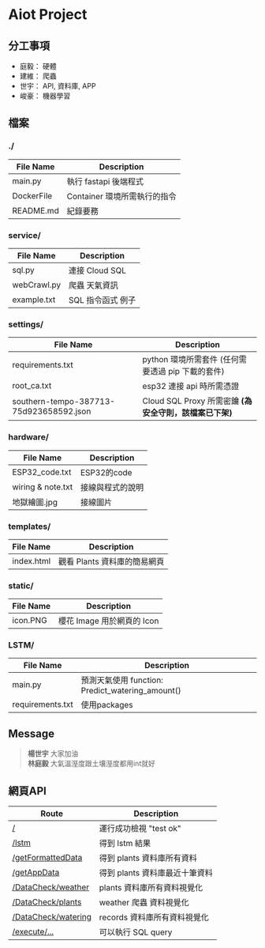 # Aiot Project


## 分工事項

* 庭毅： 硬體
* 建維： 爬蟲
* 世宇： API, 資料庫, APP
* 峻豪： 機器學習


## 檔案

### ./

| File Name                                  | Description                                                   |
| ------------------------------------------ | --------------------------------------------------------------|
| main.py                                    | 執行 fastapi 後端程式                                         |
| DockerFile                                 | Container 環境所需執行的指令                                   |
| README.md                                  | 紀錄要務                                                       |


### service/

| File Name                                  | Description                                                   |
| ------------------------------------------ | --------------------------------------------------------------|
| sql.py                                     | 連接 Cloud SQL                                                |
| webCrawl.py                                | 爬蟲 天氣資訊                                                  |
| example.txt                                | SQL 指令函式 例子                                              |


### settings/

| File Name                                  | Description                                                   |
| ------------------------------------------ | --------------------------------------------------------------|
| requirements.txt                           | python 環境所需套件 (任何需要透過 pip 下載的套件)                |
| root_ca.txt                                | esp32 連接 api 時所需憑證                                      |
| southern-tempo-387713-75d923658592.json    | Cloud SQL Proxy 所需密鑰 **(為安全守則，該檔案已下架)**        |

### hardware/

| File Name                                  | Description                                                   |
| ------------------------------------------ | --------------------------------------------------------------|
| ESP32_code.txt                             | ESP32的code                                                   |
| wiring & note.txt                          | 接線與程式的說明                                               |
| 地獄繪圖.jpg                               | 接線圖片                                               |

### templates/

| File Name                                  | Description                                                   |
| ------------------------------------------ | --------------------------------------------------------------|
| index.html                                 | 觀看 Plants 資料庫的簡易網頁                                   |

### static/

| File Name                                  | Description                                                   |
| ------------------------------------------ | --------------------------------------------------------------|
| icon.PNG                                   | 櫻花 Image 用於網頁的 Icon                                     |

### LSTM/
| File Name                                  | Description                                                   |
| ------------------------------------------ | --------------------------------------------------------------|
| main.py                                    | 預測天氣使用 function: Predict_watering_amount()               |
| requirements.txt                           | 使用packages                                                  |

## Message

> **楊世宇** 大家加油\
> **林庭毅** 大氣溫溼度跟土壤溼度都用int就好

## 網頁API
| Route                                                                                    | Description                           |
| ---------------------------------------------------------------------------------------- | ------------------------------------- |
| [/](https://aiot-server-shsjao25ha-de.a.run.app/)                                        | 運行成功檢視 "test ok"                |
| [/lstm](https://aiot-server-shsjao25ha-de.a.run.app/lstm)                                | 得到 lstm 結果                        |
| [/getFormattedData](https://aiot-server-shsjao25ha-de.a.run.app/getFormattedData)        | 得到 plants 資料庫所有資料            |
| [/getAppData](https://aiot-server-shsjao25ha-de.a.run.app/getFormattedData)              | 得到 plants 資料庫最近十筆資料        |
| [/DataCheck/weather](https://aiot-server-shsjao25ha-de.a.run.app/DataCheck/weather)      | plants 資料庫所有資料視覺化           |
| [/DataCheck/plants](https://aiot-server-shsjao25ha-de.a.run.app/DataCheck/plants)        | weather 爬蟲 資料視覺化               |
| [/DataCheck/watering](https://aiot-server-shsjao25ha-de.a.run.app/DataCheck/watering)    | records 資料庫所有資料視覺化          |
| [/execute/...](https://aiot-server-shsjao25ha-de.a.run.app/execute/...)                  | 可以執行 SQL query                   |
